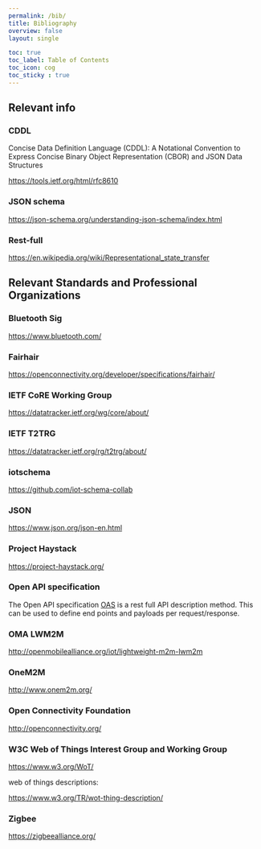 ```yaml
---
permalink: /bib/
title: Bibliography
overview: false
layout: single

toc: true
toc_label: Table of Contents
toc_icon: cog
toc_sticky : true
---
```


## Relevant info

### CDDL

Concise Data Definition Language (CDDL): A Notational Convention
to Express Concise Binary Object Representation (CBOR) and JSON Data Structures

https://tools.ietf.org/html/rfc8610

### JSON schema

https://json-schema.org/understanding-json-schema/index.html

### Rest-full

https://en.wikipedia.org/wiki/Representational_state_transfer

## Relevant Standards and Professional Organizations

### Bluetooth Sig

https://www.bluetooth.com/

### Fairhair

https://openconnectivity.org/developer/specifications/fairhair/

### IETF CoRE Working Group

https://datatracker.ietf.org/wg/core/about/

### IETF T2TRG

https://datatracker.ietf.org/rg/t2trg/about/

### iotschema

https://github.com/iot-schema-collab

### JSON

https://www.json.org/json-en.html

### Project Haystack

https://project-haystack.org/

### Open API specification

The Open API specification [OAS][] is a rest full API description method.
This can be used to define end points and payloads per request/response.

### OMA LWM2M

http://openmobilealliance.org/iot/lightweight-m2m-lwm2m

### OneM2M

http://www.onem2m.org/

### Open Connectivity Foundation

http://openconnectivity.org/

### W3C Web of Things Interest Group and Working Group

https://www.w3.org/WoT/

web of things descriptions:

https://www.w3.org/TR/wot-thing-description/

### Zigbee

https://zigbeealliance.org/

<!--  LocalWords:  affordances namespace schemas SDF SDOs ZigBee SDO
 -->
<!--  LocalWords:  OpenAPI LwM OCF github namespaces WoT TDs LD
 -->

[OAS]: https://github.com/OAI/OpenAPI-Specification/blob/master/versions/2.0.md
[WISHI]: https://github.com/t2trg/wishi
